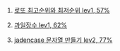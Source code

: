 1. [로또 최고순위와 최저순위 lev1, 57%](https://school.programmers.co.kr/learn/courses/30/lessons/77484)

2. [과일장수 lev1, 62%](https://school.programmers.co.kr/learn/courses/30/lessons/135808)

3. [jadencase 문자열 만들기 lev2, 77%](https://school.programmers.co.kr/learn/courses/30/lessons/12951)
